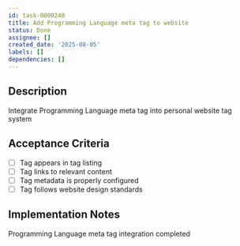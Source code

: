 ```yaml
---
id: task-0000240
title: Add Programming Language meta tag to website
status: Done
assignee: []
created_date: '2025-08-05'
labels: []
dependencies: []
---
```


## Description

Integrate Programming Language meta tag into personal website tag system

## Acceptance Criteria

- [ ] Tag appears in tag listing
- [ ] Tag links to relevant content
- [ ] Tag metadata is properly configured
- [ ] Tag follows website design standards

## Implementation Notes

Programming Language meta tag integration completed
